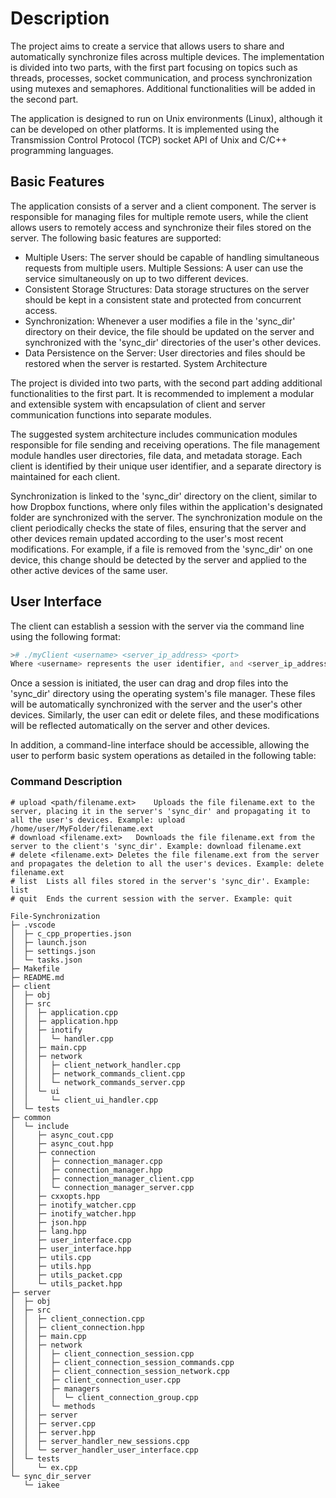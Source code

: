 # Description
The project aims to create a service that allows users to share and automatically synchronize files across multiple devices. The implementation is divided into two parts, with the first part focusing on topics such as threads, processes, socket communication, and process synchronization using mutexes and semaphores. Additional functionalities will be added in the second part.

The application is designed to run on Unix environments (Linux), although it can be developed on other platforms. It is implemented using the Transmission Control Protocol (TCP) socket API of Unix and C/C++ programming languages.

## Basic Features
The application consists of a server and a client component. The server is responsible for managing files for multiple remote users, while the client allows users to remotely access and synchronize their files stored on the server. The following basic features are supported:
- Multiple Users: The server should be capable of handling simultaneous requests from multiple users.
Multiple Sessions: A user can use the service simultaneously on up to two different devices.
- Consistent Storage Structures: Data storage structures on the server should be kept in a consistent state and protected from concurrent access.
- Synchronization: Whenever a user modifies a file in the 'sync_dir' directory on their device, the file should be updated on the server and synchronized with the 'sync_dir' directories of the user's other devices.
- Data Persistence on the Server: User directories and files should be restored when the server is restarted.
System Architecture

The project is divided into two parts, with the second part adding additional functionalities to the first part. It is recommended to implement a modular and extensible system with encapsulation of client and server communication functions into separate modules.

The suggested system architecture includes communication modules responsible for file sending and receiving operations. The file management module handles user directories, file data, and metadata storage. Each client is identified by their unique user identifier, and a separate directory is maintained for each client.

Synchronization is linked to the 'sync_dir' directory on the client, similar to how Dropbox functions, where only files within the application's designated folder are synchronized with the server. The synchronization module on the client periodically checks the state of files, ensuring that the server and other devices remain updated according to the user's most recent modifications. For example, if a file is removed from the 'sync_dir' on one device, this change should be detected by the server and applied to the other active devices of the same user.

## User Interface
The client can establish a session with the server via the command line using the following format:

```php
># ./myClient <username> <server_ip_address> <port>
Where <username> represents the user identifier, and <server_ip_address> and <port> represent the server's IP address and port, respectively.
```

Once a session is initiated, the user can drag and drop files into the 'sync_dir' directory using the operating system's file manager. These files will be automatically synchronized with the server and the user's other devices. Similarly, the user can edit or delete files, and these modifications will be reflected automatically on the server and other devices.

In addition, a command-line interface should be accessible, allowing the user to perform basic system operations as detailed in the following table:

### Command	Description
```
# upload <path/filename.ext>	Uploads the file filename.ext to the server, placing it in the server's 'sync_dir' and propagating it to all the user's devices. Example: upload /home/user/MyFolder/filename.ext
# download <filename.ext>	Downloads the file filename.ext from the server to the client's 'sync_dir'. Example: download filename.ext
# delete <filename.ext>	Deletes the file filename.ext from the server and propagates the deletion to all the user's devices. Example: delete filename.ext
# list	Lists all files stored in the server's 'sync_dir'. Example: list
# quit	Ends the current session with the server. Example: quit
```

```
File-Synchronization
├─ .vscode
│  ├─ c_cpp_properties.json
│  ├─ launch.json
│  ├─ settings.json
│  └─ tasks.json
├─ Makefile
├─ README.md
├─ client
│  ├─ obj
│  ├─ src
│  │  ├─ application.cpp
│  │  ├─ application.hpp
│  │  ├─ inotify
│  │  │  └─ handler.cpp
│  │  ├─ main.cpp
│  │  ├─ network
│  │  │  ├─ client_network_handler.cpp
│  │  │  ├─ network_commands_client.cpp
│  │  │  └─ network_commands_server.cpp
│  │  └─ ui
│  │     └─ client_ui_handler.cpp
│  └─ tests
├─ common
│  └─ include
│     ├─ async_cout.cpp
│     ├─ async_cout.hpp
│     ├─ connection
│     │  ├─ connection_manager.cpp
│     │  ├─ connection_manager.hpp
│     │  ├─ connection_manager_client.cpp
│     │  └─ connection_manager_server.cpp
│     ├─ cxxopts.hpp
│     ├─ inotify_watcher.cpp
│     ├─ inotify_watcher.hpp
│     ├─ json.hpp
│     ├─ lang.hpp
│     ├─ user_interface.cpp
│     ├─ user_interface.hpp
│     ├─ utils.cpp
│     ├─ utils.hpp
│     ├─ utils_packet.cpp
│     └─ utils_packet.hpp
├─ server
│  ├─ obj
│  ├─ src
│  │  ├─ client_connection.cpp
│  │  ├─ client_connection.hpp
│  │  ├─ main.cpp
│  │  ├─ network
│  │  │  ├─ client_connection_session.cpp
│  │  │  ├─ client_connection_session_commands.cpp
│  │  │  ├─ client_connection_session_network.cpp
│  │  │  ├─ client_connection_user.cpp
│  │  │  ├─ managers
│  │  │  │  └─ client_connection_group.cpp
│  │  │  └─ methods
│  │  ├─ server
│  │  ├─ server.cpp
│  │  ├─ server.hpp
│  │  ├─ server_handler_new_sessions.cpp
│  │  └─ server_handler_user_interface.cpp
│  └─ tests
│     └─ ex.cpp
└─ sync_dir_server
   └─ iakee

```